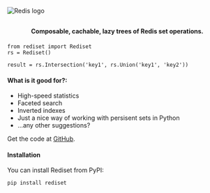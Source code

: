 <img src="http://redis.io/images/redis.png" style="display: block; margin: 30px auto;" alt="Redis logo" title="Redis logo" />

**<span style="display: block; text-align: center; margin-bottom: 20px;">Composable, cachable, lazy trees of Redis set operations.</span>**

    from rediset import Rediset
    rs = Rediset()

    result = rs.Intersection('key1', rs.Union('key1', 'key2'))

#### What is it good for?:

* High-speed statistics
* Faceted search
* Inverted indexes
* Just a nice way of working with persisent sets in Python
* ...any other suggestions?

Get the code at [GitHub](https://github.com/j4mie/rediset).

#### Installation

You can install Rediset from PyPI:

    pip install rediset
